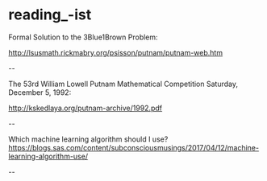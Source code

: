 # reading_-ist

Formal Solution to the 3Blue1Brown Problem:

http://lsusmath.rickmabry.org/psisson/putnam/putnam-web.htm

--

The 53rd William Lowell Putnam Mathematical Competition
Saturday, December 5, 1992:

http://kskedlaya.org/putnam-archive/1992.pdf

--

Which machine learning algorithm should I use?
https://blogs.sas.com/content/subconsciousmusings/2017/04/12/machine-learning-algorithm-use/

--
